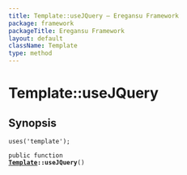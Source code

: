 ```yaml
---
title: Template::useJQuery — Eregansu Framework
package: framework
packageTitle: Eregansu Framework
layout: default
className: Template
type: method
---
```


# Template::useJQuery

## Synopsis

<code>uses('template');</code>

<code>public function <b><a href="Template">Template</a>::useJQuery</b>()</code>

